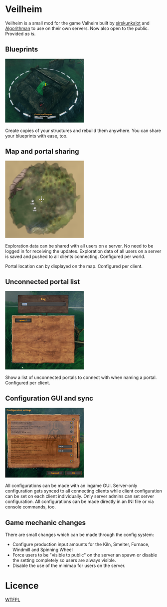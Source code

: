 # Veilheim

Veilheim is a small mod for the game Valheim built by [sirskunkalot](https://github.com/sirskunkalot) and [Algorithman](https://github.com/Algorithman) to use on their own servers. Now also open to the public. Provided *as is*.

## Blueprints

<img src="./resources/Git/blueprints.png" width="50%"/>

Create copies of your structures and rebuild them anywhere. You can share your blueprints with ease, too.

## Map and portal sharing

<img src="./resources/Git/portalsharing.png" width="50%"/>

Exploration data can be shared with all users on a server. No need to be logged in for receiving the updates. Exploration data of all users on a server is saved and pushed to all clients connecting. Configured per world.

Portal location can by displayed on the map. Configured per client.

## Unconnected portal list

<img src="./resources/Git/portalselection.png" width="50%"/>

Show a list of unconnected portals to connect with when naming a portal. Configured per client.

## Configuration GUI and sync

<img src="./resources/Git/configgui.png" width="50%"/>

All configurations can be made with an ingame GUI. Server-only configuration gets synced to all connecting clients while client configuration can be set on each client individually. Only server admins can set server configuration.
All configurations can be made directly in an INI file or via console commands, too.

## Game mechanic changes

There are small changes which can be made through the config system:

* Configure production input amounts for the Kiln, Smelter, Furnace, Windmill and Spinning Wheel
* Force users to be "visible to public" on the server an spawn or disable the setting completely so users are always visible.
* Disable the use of the minimap for users on the server.

# Licence

[WTFPL](http://www.wtfpl.net/)